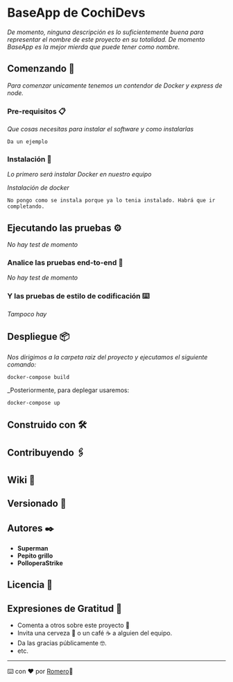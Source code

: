 # BaseApp de CochiDevs

_De momento, ninguna descripción es lo suficientemente buena para representar el nombre de este proyecto en su totalidad. De momento BaseApp es la mejor mierda que puede tener como nombre._

## Comenzando 🚀

_Para comenzar unicamente tenemos un contendor de Docker y express de node._

### Pre-requisitos 📋

_Que cosas necesitas para instalar el software y como instalarlas_

```
Da un ejemplo
```

### Instalación 🔧

_Lo primero será instalar Docker en nuestro equipo_

_Instalación de docker_

```
No pongo como se instala porque ya lo tenia instalado. Habrá que ir completando.
```

## Ejecutando las pruebas ⚙️

_No hay test de momento_

### Analice las pruebas end-to-end 🔩

_No hay test de momento_

### Y las pruebas de estilo de codificación ⌨️

_Tampoco hay_

## Despliegue 📦

_Nos dirigimos a la carpeta raiz del proyecto y ejecutamos el siguiente comando:_

```
docker-compose build
```

_Posteriormente, para deplegar usaremos:

```
docker-compose up
```

## Construido con 🛠️

## Contribuyendo 🖇️

## Wiki 📖

## Versionado 📌

## Autores ✒️

* **Superman** 
* **Pepito grillo** 
* **PolloperaStrike** 

## Licencia 📄

## Expresiones de Gratitud 🎁

* Comenta a otros sobre este proyecto 📢
* Invita una cerveza 🍺 o un café ☕ a alguien del equipo. 
* Da las gracias públicamente 🤓.
* etc.



---
⌨️ con ❤️ por [Romero](https://github.com/romerox3)🍺
